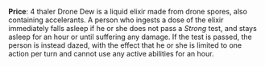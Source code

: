 **Price**: 4 thaler
Drone Dew is a liquid elixir made from drone spores, also containing accelerants. A person who ingests a dose of the elixir immediately falls asleep if he or she does not pass a *Strong* test, and stays asleep for an hour or until suffering any damage. If the test is passed, the person is instead dazed, with the effect that he or she is limited to one action per turn and cannot use any active abilities for an hour.
